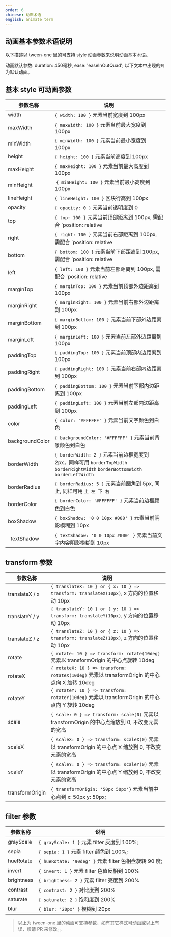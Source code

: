 ```yaml
---
order: 6
chinese: 动画术语
english: animate term
---
```


## 动画基本参数术语说明

以下描述以 tween-one 里的可支持 style 动画参数来说明动画基本术语。

动画默认参数: duration: 450毫秒, ease: 'easeInOutQuad'; 以下文本中出现的`到`为默认动画。

## 基本 style 可动画参数

|     参数名称       |    	说明     |
|-------------------|---------------------|
|   width           |  `{ width: 100 }` 元素当前宽度到 100px |
|   maxWidth        |  `{ maxWidth: 100 }` 元素当前最大宽度到 100px |
|   minWidth        |  `{ minWidth: 100 }` 元素当前最小宽度到 100px |
|   height          |  `{ height: 100 }` 元素当前高度到 100px |
|   maxHeight       |  `{ maxHeight: 100 }` 元素当前最大高度到 100px |
|   minHeight       |  `{ minHeight: 100 }` 元素当前最小高度到 100px |
|   lineHeight      |  `{ lineHeight: 100 }` 区块行高到 100px |
|   opacity         |  `{ opacity: 0 }` 元素当前透明度到 0 |
|   top             |  `{ top: 100 }` 元素当前顶部距离到 100px, 需配合 `position: relative | absolute` |
|   right           | `{ right: 100 }` 元素当前右部距离到 100px, 需配合 `position: relative | absolute`  |
|   bottom          | `{ bottom: 100 }` 元素当前下部距离到 100px, 需配合 `position: relative | absolute`  |
|   left            | `{ left: 100 }` 元素当前左部距离到 100px, 需配合 `position: relative | absolute`  |
|   marginTop       | `{ marginTop: 100 }` 元素当前顶部外边距离到 100px  |
|   marginRight     | `{ marginRight: 100 }` 元素当前右部外边距离到 100px  |
|   marginBottom    | `{ marginBottom: 100 }` 元素当前下部外边距离到 100px  |
|   marginLeft      | `{ marginLeft: 100 }` 元素当前左部外边距离到 100px  |
|   paddingTop      | `{ paddingTop: 100 }` 元素当前顶部内边距离到 100px  |
|   paddingRight    | `{ paddingRight: 100 }` 元素当前右部内边距离到 100px  |
|   paddingBottom   | `{ paddingBottom: 100 }` 元素当前下部内边距离到 100px  |
|   paddingLeft     | `{ paddingLeft: 100 }` 元素当前左部内边距离到 100px  |
|   color           | `{ color: '#FFFFFF' }` 元素当前文字颜色到白色   |
|  backgroundColor  | `{ backgroundColor: '#FFFFFF' }` 元素当前背景颜色到白色 |
|   borderWidth     | `{ borderWidth: 2 }` 元素当前边框宽度到 2px，同样可用 `borderTopWidth` `borderRightWidth` `borderBottomWidth` `borderLeftWidth` |
|   borderRadius    | `{ borderRadius: 5 }` 元素当前圆角到 5px, 同上, 同样可用 `上 左 下 右`  |
|   borderColor     | `{ borderColor: '#FFFFFF' }` 元素当前边框颜色到白色 |
|   boxShadow       | `{ boxShadow: '0 0 10px #000' }` 元素当前阴影模糊到 10px |
|   textShadow      | `{ textShadow: '0 0 10px #000' }` 元素当前文字内容阴影模糊到 10px |

## transform 参数

|     参数名称       |    	说明     |
|-------------------|---------------------|
|   translateX / x  | `{ translateX: 10 } or { x: 10 } => transform: translateX(10px)`, x 方向的位置移动 10px |
|   translateY / y  | `{ translateY: 10 } or { y: 10 } => transform: translateY(10px)`, y 方向的位置移动 10px |
|   translateZ / z  | `{ translateZ: 10 } or { z: 10 } => transform: translateZ(10px)`, z 方向的位置移动 10px |
|   rotate          | `{ rotate: 10 } => transform: rotate(10deg)` 元素以 transformOrigin 的中心点旋转 10deg |
|   rotateX         | `{ rotateX: 10 } => transform: rotateX(10deg)` 元素以 transformOrigin 的中心点向 X 旋转 10deg |
|   rotateY         | `{ rotateY: 10 } => transform: rotateY(10deg)` 元素以 transformOrigin 的中心点向 Y 旋转 10deg |
|   scale           | `{ scale: 0 } => transform: scale(0)` 元素以 transformOrigin 的中心点缩放到 0, 不改变元素的宽高 |
|   scaleX          | `{ scaleX: 0 } => transform: scaleX(0)` 元素以 transformOrigin 的中心点 X 缩放到 0, 不改变元素的宽高  |
|   scaleY          | `{ scaleY: 0 } => transform: scaleY(0)` 元素以 transformOrigin 的中心点 Y 缩放到 0, 不改变元素的宽高  |
|   transformOrigin | `{ transformOrigin: '50px 50px'}` 元素当前中心点到 x: 50px y: 50px; |

## filter 参数 

|     参数名称       |    	说明     |
|-------------------|---------------------|
|   grayScale       | `{ grayScale: 1 }` 元素 filter 灰度到 100%; |
|   sepia           | `{ sepia: 1 }` 元素 filter 颜色到 100%; |
|   hueRotate       | `{ hueRotate: '90deg' }` 元素 filter 色相盘旋转 90 度; |
|   invert          | `{ invert: 1 }` 元素 filter 色值反相到 100% |
|   brightness      | `{ brightness: 2 }` 元素 filter 亮度到 200% |
|   contrast        | `{ contrast: 2 }` 对比度到 200% |
|   saturate        | `{ saturate: 2 }` 饱和度到 200% |
|   blur            | `{ blur: '20px' }` 模糊到 20px |

> 以上为 tween-one 里的动画可支持参数，如有其它样式可动画或以上有误，烦请 PR 来修改。。
